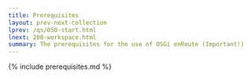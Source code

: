```yaml
---
title: Prerequisites
layout: prev-next-collection
lprev: /qs/050-start.html
lnext: 200-workspace.html
summary: The prerequisites for the use of OSGi enRoute (Important!)
---
```


{% include prerequisites.md %}

